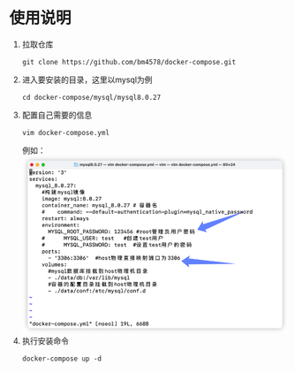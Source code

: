 # 使用说明
1. 拉取仓库
    ```shell
    git clone https://github.com/bm4578/docker-compose.git
    ```
2. 进入要安装的目录，这里以mysql为例
    ```shell
    cd docker-compose/mysql/mysql8.0.27
    ```
3. 配置自己需要的信息
    ```shell
    vim docker-compose.yml
    ```
    例如：
    ![](https://raw.githubusercontent.com/bm4578/images/master/202302271551469.png)
4. 执行安装命令
    ```shell
    docker-compose up -d
    ```
